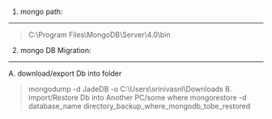 1. mongo path:
-----------
> C:\Program Files\MongoDB\Server\4.0\bin

2. mongo DB Migration:
----------------------
A. download/export Db into folder
 > mongodump -d JadeDB -o C:\Users\srinivasnl\Downloads
B. import/Restore Db into Another PC/some where
 > mongorestore -d database_name directory_backup_where_mongodb_tobe_restored
